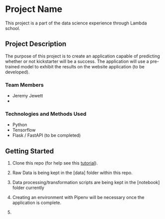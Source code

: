 # Project Name
This project is a part of the data science experience through Lambda school.

## Project Description
The purpose of this project is to create an application capable of predicting whether or not kickstarter will be a success. The application will use a pre-trained model to exhibit the results on the website application (to be developed).

### Team Members
* Jeremy Jewett
* 

### Technologies and Methods Used
* Python
* Tensorflow
* Flask / FastAPI (to be completed)


## Getting Started

1. Clone this repo (for help see this [tutorial](https://help.github.com/articles/cloning-a-repository/)).
2. Raw Data is being kept in the [data] folder within this repo.

3. Data processing/transformation scripts are being kept in the [notebook] folder currently
4. Creating an environment with Pipenv will be necessary once the application is complete.
5. 


